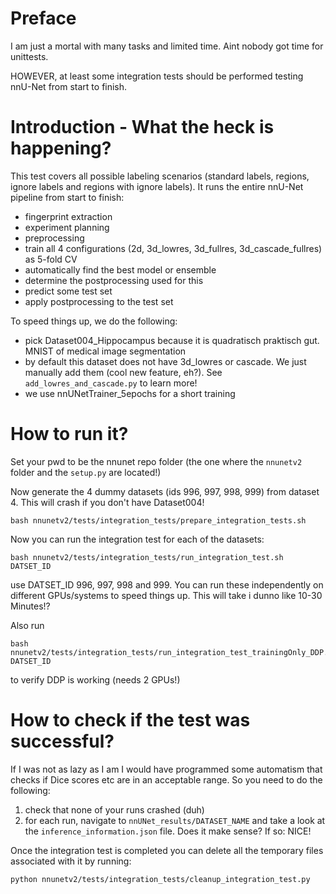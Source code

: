 # Preface

I am just a mortal with many tasks and limited time. Aint nobody got time for unittests.

HOWEVER, at least some integration tests should be performed testing nnU-Net from start to finish.

# Introduction - What the heck is happening?
This test covers all possible labeling scenarios (standard labels, regions, ignore labels and regions with 
ignore labels). It runs the entire nnU-Net pipeline from start to finish:

- fingerprint extraction
- experiment planning
- preprocessing
- train all 4 configurations (2d, 3d_lowres, 3d_fullres, 3d_cascade_fullres) as 5-fold CV
- automatically find the best model or ensemble
- determine the postprocessing used for this
- predict some test set
- apply postprocessing to the test set

To speed things up, we do the following:
- pick Dataset004_Hippocampus because it is quadratisch praktisch gut. MNIST of medical image segmentation
- by default this dataset does not have 3d_lowres or cascade. We just manually add them (cool new feature, eh?). See `add_lowres_and_cascade.py` to learn more! 
- we use nnUNetTrainer_5epochs for a short training

# How to run it?

Set your pwd to be the nnunet repo folder (the one where the `nnunetv2` folder and the `setup.py` are located!)

Now generate the 4 dummy datasets (ids 996, 997, 998, 999) from dataset 4. This will crash if you don't have Dataset004!
```commandline
bash nnunetv2/tests/integration_tests/prepare_integration_tests.sh 
```

Now you can run the integration test for each of the datasets:
```commandline
bash nnunetv2/tests/integration_tests/run_integration_test.sh DATSET_ID
```
use DATSET_ID 996, 997, 998 and 999. You can run these independently on different GPUs/systems to speed things up. 
This will take i dunno like 10-30 Minutes!?

Also run 
```commandline
bash nnunetv2/tests/integration_tests/run_integration_test_trainingOnly_DDP.sh DATSET_ID
```
to verify DDP is working (needs 2 GPUs!)

# How to check if the test was successful?
If I was not as lazy as I am I would have programmed some automatism that checks if Dice scores etc are in an acceptable range.
So you need to do the following:
1) check that none of your runs crashed (duh)
2) for each run, navigate to `nnUNet_results/DATASET_NAME` and take a look at the `inference_information.json` file. 
Does it make sense? If so: NICE!

Once the integration test is completed you can delete all the temporary files associated with it by running:

```commandline
python nnunetv2/tests/integration_tests/cleanup_integration_test.py
```